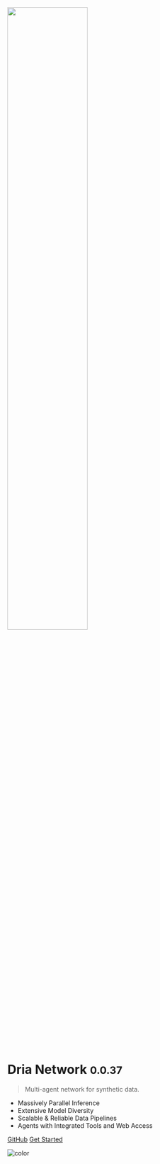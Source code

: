 <!-- _coverpage.md -->


<img src="chrome_logo.svg" width=60% height=60%>

# Dria Network <small>0.0.37</small>

> Multi-agent network for synthetic data.

- Massively Parallel Inference
- Extensive Model Diversity
- Scalable & Reliable Data Pipelines
- Agents with Integrated Tools and Web Access

[GitHub](https://github.com/firstbatchxyz/dria-sdk/)
[Get Started](/quickstart.md)
<!-- background color -->

![color](#f0f0f0)